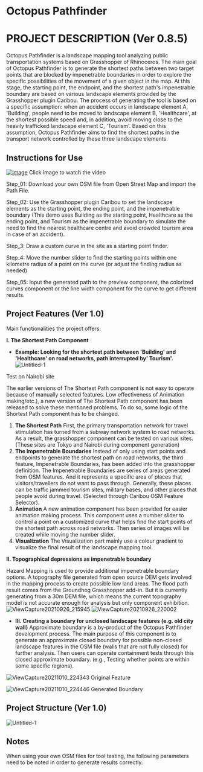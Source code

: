 # Octopus Pathfinder 


# PROJECT DESCRIPTION (Ver 0.8.5)
Octopus Pathfinder is a landscape mapping tool analyzing public transportation systems based on Grasshopper of Rhinoceros. The main goal of Octopus Pathfinder is to generate the shortest paths between two target points that are blocked by impenetrable boundaries in order to explore the specific possibilities of the movement of a given object in the map. At this stage, the starting point, the endpoint, and the shortest path's impenetrable boundary are based on various landscape elements provided by the Grasshopper plugin Caribou. The process of generating the tool is based on a specific assumption: when an accident occurs in landscape element A, 'Building', people need to be moved to landscape element B, 'Healthcare', at the shortest possible speed and, in addition, avoid moving close to the heavily trafficked landscape element C, 'Tourism'. Based on this assumption, Octopus Pathfinder aims to find the shortest paths in the transport network controlled by these three landscape elements.


## Instructions for Use

[![image](https://user-images.githubusercontent.com/88956151/136678810-0e0946c2-7c3d-4bab-bbae-ab53c50ce66a.png)](https://youtu.be/JItMxwUybDs)
Click image to watch the video


Step_01: Download your own OSM file from Open Street Map and import the Path File.

Step_02: Use the Grasshopper plugin Caribou to set the landscape elements as the starting point, the ending point, and the impenetrable boundary (This demo uses Building as the starting point, Healthcare as the ending point, and Tourism as the impenetrable boundary to simulate the need to find the nearest healthcare centre and avoid  crowded tourism area in case of an accident).

Step_3: Draw a custom curve in the site as a starting point finder.

Step_4: Move the number slider to find the starting points within one kilometre radius of a point on the curve (or adjust the finding radius as needed)

Step_05: Input the generated path to the preview component, the colorized curves component or the line width component for the curve to get different results.

## Project Features (Ver 1.0) 
Main functionalities the project offers:

****I. The Shortest Path Component****

* **Example: Looking for the shortest path between 'Building' and 'Healthcare' on road networks, path interrupted by' Tourism'.** 
![Untitled-1](https://user-images.githubusercontent.com/88956151/136695545-66e3e24a-3b5e-4176-aec9-82c750e599a0.gif)

Test on Nairobi site


The earlier versions of The Shortest Path component is not easy to operate because of manually selected features. Low effectiveness of Animation making/etc.), a new version of The Shortest Path component has been released to solve these mentioned problems. To do so, some logic of the Shortest Path component has to be changed.

1. **The Shortest Path** First, the primary transportation network for travel stimulation has turned from a subway network system to road networks. As a result, the grasshopper component can be tested on various sites. (These sites are Tokyo and Nairobi during component generation)
2. **The Impenetrable Boundaries** Instead of only using start points and endpoints to generate the shortest path on road networks, the third feature, Impenetrable Boundaries, has been added into the grasshopper definition. The Impenetrable Boundaries are series of areas generated from OSM features. And it represents a specific area of places that visitors/travellers do not want to pass through. Generally, these places can be traffic jammed tourism sites, military bases, and other places that people avoid during travel. (Selected through Caribou OSM Feature Selector).
3. **Animation** A new animation component has been provided for easier animation making process. This component uses a number slider to control a point on a customized curve that helps find the start points of the shortest path across road networks. Then series of images will be created while moving the number slider.
4. **Visualization** The Visualization part mainly use a colour gradient to visualize the final result of the landscape mapping tool. 



 **II. Topographical depressions as impenetrable boundary**
 
Hazard Mapping is used to provide additional impenetrable boundary options. A topography file generated from open source DEM gets involved in the mapping process to create possible low land areas. The flood path result comes from the Groundhog Grasshopper add-in. But it is currently generating from a 30m DEM file, which means the current topography model is not accurate enough for analysis but only component exhibition. 
![ViewCapture20210926_215945](https://user-images.githubusercontent.com/88956151/134808462-0c0aeef7-d4b4-435d-924e-a8b7e4c6427a.jpg)
![ViewCapture20210926_220002](https://user-images.githubusercontent.com/88956151/134808470-70d26991-4875-49aa-8aae-628d2e858d2d.jpg)



* **III. Creating a boundary for unclosed landscape features (e.g. old city wall)**
Approximate boundary is a by-product of the Octopus Pathfinder development process. The main purpose of this component is to generate an approximate closed boundary for possible non-closed landscape features in the OSM file (walls that are not fully closed) for further analysis. Then users can operate containment tests through this closed approximate boundary. (e.g., Testing whether points are within some specific regions).

![ViewCapture20211010_224343](https://user-images.githubusercontent.com/88956151/136694844-885c6944-a508-40c0-b25e-9f5452523ed7.jpg)
Original Feature

![ViewCapture20211010_224446](https://user-images.githubusercontent.com/88956151/136694848-9e875203-f4be-4820-9606-ddb7225b5149.jpg)
Generated Boundary



## Project Structure (Ver 1.0)

![Untitled-1](https://user-images.githubusercontent.com/88956151/134809513-3cfe97ab-c756-4fda-a2c3-e92ad8ac7fd9.jpg)


## Notes
When using your own OSM files for tool testing, the following parameters need to be noted in order to generate results correctly.
